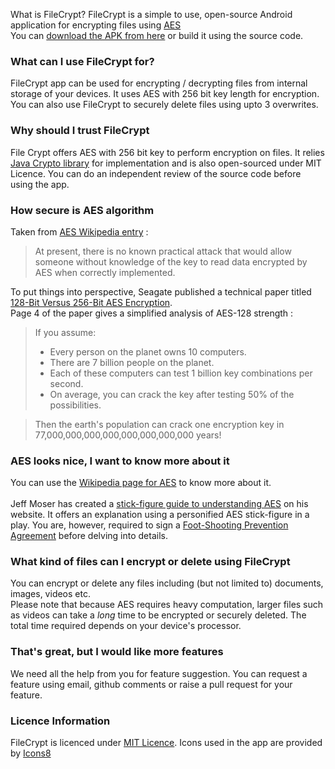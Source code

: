 What is FileCrypt?
FileCrypt is a simple to use, open-source Android application for encrypting files using [AES](https://en.wikipedia.org/wiki/Advanced_Encryption_Standard)  
You can [download the APK from here](http://example.com/) or build it using the source code.

### What can I use FileCrypt for?
FileCrypt app can be used for encrypting / decrypting files from internal storage of your devices. It uses AES with 256 bit key length for encryption. You can also use FileCrypt to securely delete files using upto 3 overwrites.

### Why should I trust FileCrypt
File Crypt offers AES with 256 bit key to perform encryption on files. It relies [Java Crypto library](https://docs.oracle.com/javase/7/docs/api/javax/crypto/package-use.html#javax.crypto) for implementation and is also open-sourced under MIT Licence. You can do an independent review of the source code before using the app.

### How secure is AES algorithm 
Taken from [AES Wikipedia entry](https://en.wikipedia.org/wiki/Advanced_Encryption_Standard#Known_attacks) : 
> At present, there is no known practical attack that would allow someone without knowledge of the key to read data encrypted by AES when correctly implemented.

To put things into perspective, Seagate published a technical paper titled [128-Bit Versus 256-Bit AES Encryption](http://www.axantum.com/AxCrypt/etc/seagate128vs256.pdf).  
Page 4 of the paper gives a simplified analysis of AES-128 strength :  

> If you assume:
>   * Every person on the planet owns 10 computers.
>   * There are 7 billion people on the planet.
>   * Each of these computers can test 1 billion key combinations per second.
>   * On average, you can crack the key after testing 50% of the possibilities.

> Then the earth's population can crack one encryption key in 77,000,000,000,000,000,000,000,000 years!

### AES looks nice, I want to know more about it
You can use the [Wikipedia page for AES](https://en.wikipedia.org/wiki/Advanced_Encryption_Standard) to know more about it.  
<br>
Jeff Moser has created a [stick-figure guide to understanding AES](http://www.moserware.com/2009/09/stick-figure-guide-to-advanced.html) on his website. It offers an explanation using a personified AES stick-figure in a play. You are, however, required to sign a [Foot-Shooting Prevention Agreement](http://www.moserware.com/assets/stick-figure-guide-to-advanced/aes_act_3_scene_02_agreement_1100.png) before delving into details. 

### What kind of files can I encrypt or delete using FileCrypt
You can encrypt or delete any files including (but not limited to) documents, images, videos etc.  
Please note that because AES requires heavy computation, larger files such as videos can take a _long_ time to be encrypted or securely deleted. The total time required depends on your device's processor.  

### That's great, but I would like more features
We need all the help from you for feature suggestion. You can request a feature using email, github comments or raise a pull request for your feature.

### Licence Information
FileCrypt is licenced under [MIT Licence](https://github.com/steptowards/FileCrypt/blob/master/LICENCE).
Icons used in the app are provided by [Icons8](https://icons8.com)
